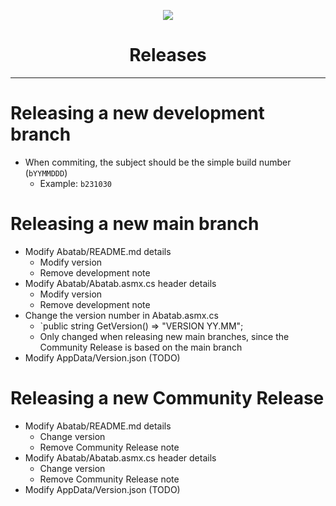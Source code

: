 <!-- 
	Abatab Documentation Project: Releases
	Last updated: 231030
	This documentation is incomplete.
-->

<div align="center">

![](_attachments/AbatabDocumentationProjectLogo.png)
	<h1>
		Releases
	</h1>
</div>

***

# Releasing a new development branch

- When commiting, the subject should be the simple build number (`bYYMMDDD`)
	- Example: `b231030`

# Releasing a new main branch

- Modify Abatab/README.md details
	- Modify version
	- Remove development note
- Modify Abatab/Abatab.asmx.cs header details
	- Modify version
	- Remove development note
- Change the version number in Abatab.asmx.cs
	- `public string GetVersion() => "VERSION YY.MM";
	- Only changed when releasing new main branches, since the Community Release is based on the main branch
- Modify AppData/Version.json (TODO)

# Releasing a new Community Release

- Modify Abatab/README.md details
	- Change version
	- Remove Community Release note
- Modify Abatab/Abatab.asmx.cs header details
	- Change version
	- Remove Community Release note
- Modify AppData/Version.json (TODO)